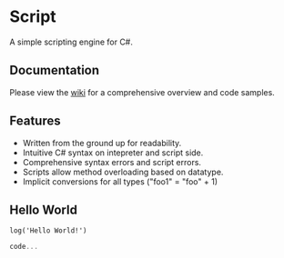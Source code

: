 # Script

A simple scripting engine for C#.

## Documentation

Please view the [wiki](https://github.com/Templarian/Script/wiki) for a comprehensive overview and code samples.

## Features

* Written from the ground up for readability.
* Intuitive C# syntax on intepreter and script side.
* Comprehensive syntax errors and script errors.
* Scripts allow method overloading based on datatype.
* Implicit conversions for all types ("foo1" = "foo" + 1)


## Hello World

```text
log('Hello World!')
```

```csharp
code...
```
